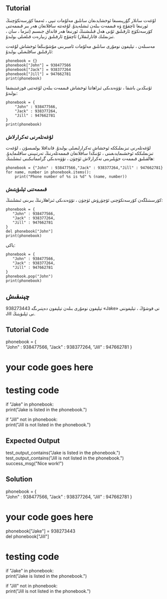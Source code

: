 Tutorial
--------

لۇغەت سانلار گۇرپىسىغا ئوخشايدىغان سانلىق مەلۇمات تىپى ، ئەمما كۆرسەتكۈچنىڭ ئورنىغا ئاچقۇچ ۋە قىممەت بىلەن ئىشلەيدۇ. لۇغەتتە ساقلانغان ھەر بىر قىممەتنى كۆرسەتكۈچ ئارقىلىق ئۇنى ھەل قىلىشنىڭ ئورنىغا ھەر قانداق جىسىم (تىزما ، سان ، تىزىملىك قاتارلىقلار) ئاچقۇچ ئارقىلىق زىيارەت قىلغىلى بولىدۇ.

مەسىلەن ، تېلېفون نومۇرى سانلىق مەلۇمات ئامبىرىنى مۇشۇنىڭغا ئوخشاش لۇغەت ئارقىلىق ساقلىغىلى بولىدۇ:

    phonebook = {}
    phonebook["John"] = 938477566
    phonebook["Jack"] = 938377264
    phonebook["Jill"] = 947662781
    print(phonebook)

ئۇنىڭدىن باشقا ، تۆۋەندىكى ئىزاھاتتا ئوخشاش قىممەت بىلەن لۇغەتنى قوزغىتىشقا بولىدۇ:

    phonebook = {
        "John" : 938477566,
        "Jack" : 938377264,
        "Jill" : 947662781
    }
    print(phonebook)

### لۇغەتلەرنى تەكرارلاش

لۇغەتلەرنى تىزىملىككە ئوخشاش تەكرارلىغىلى بولىدۇ. قانداقلا بولمىسۇن ، لۇغەت تىزىملىككە ئوخشىمايدىغىنى ، ئۇنىڭدا ساقلانغان قىممەتلەرنىڭ تەرتىپىنى ساقلىمايدۇ. ھالقىلىق قىممەت جۈپلىرىنى تەكرارلاش ئۈچۈن ، تۆۋەندىكى گرامماتىكىنى ئىشلىتىڭ:
    
    phonebook = {"John" : 938477566,"Jack" : 938377264,"Jill" : 947662781}
    for name, number in phonebook.items():
        print("Phone number of %s is %d" % (name, number))

### قىممەتنى ئېلىۋېتىش

كۆرسىتىلگەن كۆرسەتكۈچنى ئۆچۈرۈش ئۈچۈن ، تۆۋەندىكى ئىزاھلارنىڭ بىرىنى ئىشلىتىڭ:
    
    phonebook = {
       "John" : 938477566,
       "Jack" : 938377264,
       "Jill" : 947662781
    }
    del phonebook["John"]
    print(phonebook)

ياكى:
    
    phonebook = {
       "John" : 938477566,
       "Jack" : 938377264,
       "Jill" : 947662781
    }
    phonebook.pop("John")
    print(phonebook)


چېنىقىش
--------

938273443 تېلېفون نومۇرى بىلەن تېلېفون دەپتىرىگە «Jake» نى قوشۇڭ ، تېلېفوننى Jill نى ئېلىۋېتىڭ.

Tutorial Code
-------------

phonebook = {  
    "John" : 938477566,
    "Jack" : 938377264,
    "Jill" : 947662781
}  
# your code goes here

# testing code
if "Jake" in phonebook:  
    print("Jake is listed in the phonebook.")
    
if "Jill" not in phonebook:      
    print("Jill is not listed in the phonebook.")  


Expected Output
---------------

test_output_contains("Jake is listed in the phonebook.")
test_output_contains("Jill is not listed in the phonebook.")
success_msg("Nice work!")

Solution
--------

phonebook = {  
    "John" : 938477566,
    "Jack" : 938377264,
    "Jill" : 947662781
}  

# your code goes here
phonebook["Jake"] = 938273443  
del phonebook["Jill"]  

# testing code
if "Jake" in phonebook:  
    print("Jake is listed in the phonebook.")
    
if "Jill" not in phonebook:      
    print("Jill is not listed in the phonebook.")  
